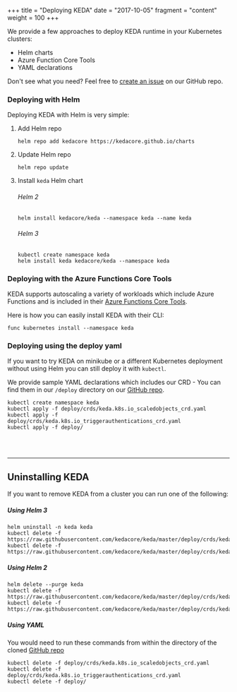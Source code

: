 +++
title = "Deploying KEDA"
date = "2017-10-05"
fragment = "content"
weight = 100
+++

We provide a few approaches to deploy KEDA runtime in your Kubernetes clusters:

- Helm charts
- Azure Function Core Tools
- YAML declarations

Don't see what you need? Feel free to [create an issue](https://github.com/kedacore/keda/issues/new) on our GitHub repo.

### Deploying with Helm

Deploying KEDA with Helm is very simple:

1. Add Helm repo
    ```cli
    helm repo add kedacore https://kedacore.github.io/charts
    ```

2. Update Helm repo
    ```cli
    helm repo update
    ```

3. Install `keda` Helm chart

    ###### Helm 2

    ```cli
    helm install kedacore/keda --namespace keda --name keda
    ```

    ###### Helm 3

    ```cli
    kubectl create namespace keda
    helm install keda kedacore/keda --namespace keda
    ```

### Deploying with the Azure Functions Core Tools
KEDA supports autoscaling a variety of workloads which include Azure Functions and is included in their [Azure Functions Core Tools](https://github.com/Azure/azure-functions-core-tools).

Here is how you can easily install KEDA with their CLI:
```
func kubernetes install --namespace keda
```

### Deploying using the deploy yaml
If you want to try KEDA on minikube or a different Kubernetes deployment without using Helm you can still deploy it with `kubectl`.

We provide sample YAML declarations which includes our CRD - You can find them in our `/deploy` directory on our [GitHub repo](https://github.com/kedacore/keda).

```
kubectl create namespace keda
kubectl apply -f deploy/crds/keda.k8s.io_scaledobjects_crd.yaml
kubectl apply -f deploy/crds/keda.k8s.io_triggerauthentications_crd.yaml
kubectl apply -f deploy/
```

<br/><br/>

---

## Uninstalling KEDA

If you want to remove KEDA from a cluster you can run one of the following:

##### Using Helm 3

```cli
helm uninstall -n keda keda
kubectl delete -f https://raw.githubusercontent.com/kedacore/keda/master/deploy/crds/keda.k8s.io_scaledobjects_crd.yaml
kubectl delete -f https://raw.githubusercontent.com/kedacore/keda/master/deploy/crds/keda.k8s.io_triggerauthentications_crd.yaml
```

##### Using Helm 2

```cli
helm delete --purge keda
kubectl delete -f https://raw.githubusercontent.com/kedacore/keda/master/deploy/crds/keda.k8s.io_scaledobjects_crd.yaml
kubectl delete -f https://raw.githubusercontent.com/kedacore/keda/master/deploy/crds/keda.k8s.io_triggerauthentications_crd.yaml
```

##### Using YAML

You would need to run these commands from within the directory of the cloned [GitHub repo](https://github.com/kedacore/keda)

```cli
kubectl delete -f deploy/crds/keda.k8s.io_scaledobjects_crd.yaml
kubectl delete -f deploy/crds/keda.k8s.io_triggerauthentications_crd.yaml
kubectl delete -f deploy/
```